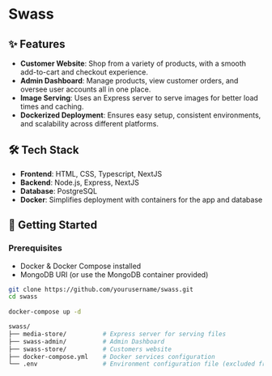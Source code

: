 # Swass

## ✨ Features

- **Customer Website**: Shop from a variety of products, with a smooth add-to-cart and checkout experience.
- **Admin Dashboard**: Manage products, view customer orders, and oversee user accounts all in one place.
- **Image Serving**: Uses an Express server to serve images for better load times and caching.
- **Dockerized Deployment**: Ensures easy setup, consistent environments, and scalability across different platforms.

## 🛠 Tech Stack

- **Frontend**: HTML, CSS, Typescript, NextJS
- **Backend**: Node.js, Express, NextJS
- **Database**: PostgreSQL
- **Docker**: Simplifies deployment with containers for the app and database

## 🚀 Getting Started

### Prerequisites

- Docker & Docker Compose installed
- MongoDB URI (or use the MongoDB container provided)


```bash
git clone https://github.com/yourusername/swass.git
cd swass
   
docker-compose up -d

swass/
├── media-store/          # Express server for serving files
├── swass-admin/          # Admin Dashboard
├── swass-store/          # Customers website
├── docker-compose.yml    # Docker services configuration
└── .env                  # Environment configuration file (excluded from version control)
